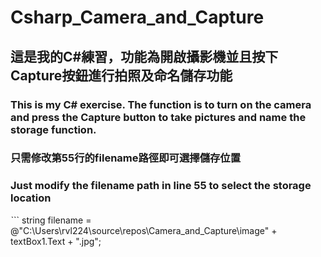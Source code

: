 # Csharp_Camera_and_Capture
## 這是我的C#練習，功能為開啟攝影機並且按下Capture按鈕進行拍照及命名儲存功能
### This is my C# exercise. The function is to turn on the camera and press the Capture button to take pictures and name the storage function.

### 只需修改第55行的filename路徑即可選擇儲存位置
### Just modify the filename path in line 55 to select the storage location

ˋ``
string filename = @"C:\Users\rvl224\source\repos\Camera_and_Capture\image\" + textBox1.Text + ".jpg";
```
